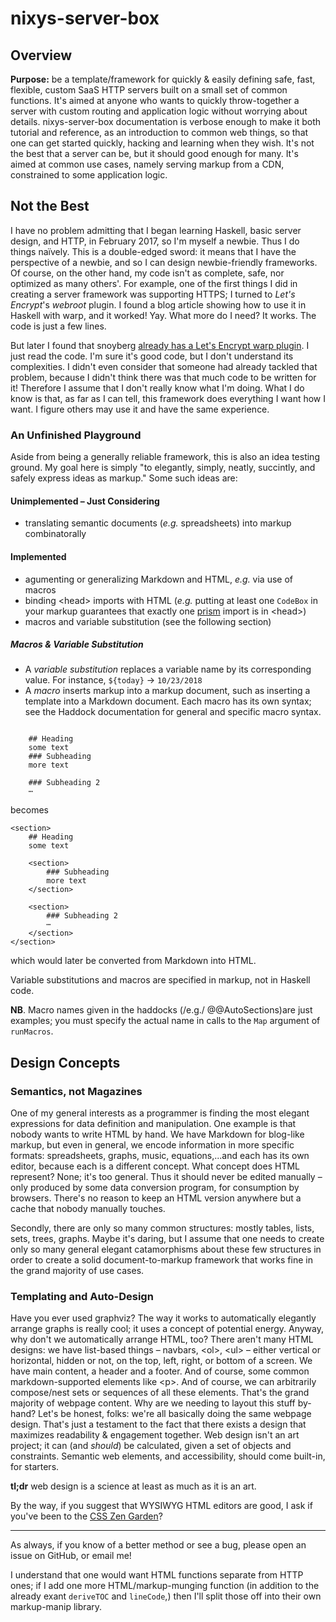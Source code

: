 # nixys-server-box

## Overview

**Purpose:** be a template/framework for quickly & easily defining safe, fast, flexible, custom SaaS HTTP servers built on a small set of common functions. It's aimed at anyone who wants to quickly throw-together a server with custom routing and application logic without worrying about details. nixys-server-box documentation is verbose enough to make it both tutorial and reference, as an introduction to common web things, so that one can get started quickly, hacking and learning when they wish. It's not the best that a server can be, but it should good enough for many. It's aimed at common use cases, namely serving markup from a CDN, constrained to some application logic.

## Not the Best

I have no problem admitting that I began learning Haskell, basic server design, and HTTP, in February 2017, so I'm myself a newbie. Thus I do things naïvely. This is a double-edged sword: it means that I have the perspective of a newbie, and so I can design newbie-friendly frameworks. Of course, on the other hand, my code isn't as complete, safe, nor optimized as many others'. For example, one of the first things I did in creating a server framework was supporting HTTPS; I turned to *Let's Encrypt*'s *webroot* plugin. I found a blog article showing how to use it in Haskell with warp, and it worked! Yay. What more do I need? It works. The code is just a few lines.

But later I found that snoyberg [already has a Let's Encrypt warp plugin](https://github.com/snoyberg/warp-letsencrypt). I just read the code. I'm sure it's good code, but I don't understand its complexities. I didn't even consider that someone had already tackled that problem, because I didn't think there was that much code to be written for it! Therefore I assume that I don't really know what I'm doing. What I do know is that, as far as I can tell, this framework does everything I want how I want. I figure others may use it and have the same experience.

### An Unfinished Playground

Aside from being a generally reliable framework, this is also an idea testing ground. My goal here is simply "to elegantly, simply, neatly, succintly, and safely express ideas as markup." Some such ideas are:

#### Unimplemented &ndash; Just Considering

* translating semantic documents (*e.g.* spreadsheets) into markup combinatorally

#### Implemented

* agumenting or generalizing Markdown and HTML, *e.g.* via use of macros
* binding \<head\> imports with HTML (*e.g.* putting at least one ```CodeBox``` in your markup guarantees that exactly one [prism](https://prismjs.com/) import is in \<head\>)
* macros and variable substitution (see the following section)

##### Macros & Variable Substitution

* A *variable substitution* replaces a variable name by its corresponding value. For instance, ```${today}``` → ```10/23/2018```
* A *macro* inserts markup into a markup document, such as inserting a <form> template into a Markdown document. Each macro has its own syntax; see the Haddock documentation for general and specific macro syntax.

<pre><code>
    ## Heading
    some text
    ### Subheading
    more text

    ### Subheading 2
    ⋯
</code></pre>

becomes

    <section>
        ## Heading
        some text

        <section>
            ### Subheading
            more text
        </section>

        <section>
            ### Subheading 2
            ⋯
        </section>
    </section>

which would later be converted from Markdown into HTML.

Variable substitutions and macros are specified in markup, not in Haskell code.

**NB**. Macro names given in the haddocks (/e.g./ @@AutoSections)are just examples; you must specify the actual name in calls to the ```Map``` argument of ```runMacros```.

## Design Concepts

### Semantics, not Magazines

One of my general interests as a programmer is finding the most elegant expressions for data definition and manipulation. One example is that nobody wants to write HTML by hand. We have Markdown for blog-like markup, but even in general, we encode information in more specific formats: spreadsheets, graphs, music, equations,...and each has its own editor, because each is a different concept. What concept does HTML represent? None; it's too general. Thus it should never be edited manually &ndash; only produced by some data conversion program, for consumption by browsers. There's no reason to keep an HTML version anywhere but a cache that nobody manually touches.

Secondly, there are only so many common structures: mostly tables, lists, sets, trees, graphs. Maybe it's daring, but I assume that one needs to create only so many general elegant catamorphisms about these few structures in order to create a solid document-to-markup framework that works fine in the grand majority of use cases.

### Templating and Auto-Design

Have you ever used graphviz? The way it works to automatically elegantly arrange graphs is really cool; it uses a concept of potential energy. Anyway, why don't we automatically arrange HTML, too? There aren't many HTML designs: we have list-based things &ndash; navbars, \<ol\>, \<ul\> &ndash;  either vertical or horizontal, hidden or not, on the top, left, right, or bottom of a screen. We have main content, a header and a footer. And of course, some common markdown-supported elements like \<p\>. And of course, we can arbitrarily compose/nest sets or sequences of all these elements. That's the grand majority of webpage content. Why are we needing to layout this stuff by-hand? Let's be honest, folks: we're all basically doing the same webpage design. That's just a testament to the fact that there exists a design that maximizes readability & engagement together. Web design isn't an art project; it can (and *should*) be calculated, given a set of objects and constraints. Semantic web elements, and accessibility, should come built-in, for starters.

**tl;dr** web design is a science at least as much as it is an art.

By the way, if you suggest that WYSIWYG HTML editors are good, I ask if you've been to the [CSS Zen Garden](http://csszengarden.com/)?

---

As always, if you know of a better method or see a bug, please open an issue on GitHub, or email me!

I understand that one would want HTML functions separate from HTTP ones; if I add one more HTML/markup-munging function (in addition to the already exant ```deriveTOC``` and ```lineCode```,) then I'll split those off into their own markup-manip library.
